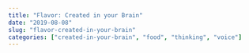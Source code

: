 ```yaml
---
title: "Flavor: Created in your Brain"
date: "2019-08-08"
slug: "flavor-created-in-your-brain"
categories: ["created-in-your-brain", "food", "thinking", "voice"]
---
```



